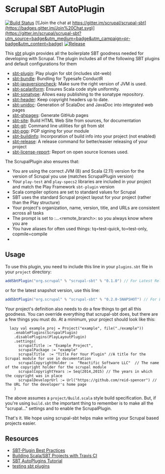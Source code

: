 # Scrupal SBT AutoPlugin

[![Build Status](https://travis-ci.org/scrupal/scrupal-sbt.svg)](https://travis-ci.org/scrupal/scrupal-sbt)
[![Join the chat at https://gitter.im/scrupal/scrupal-sbt](https://badges.gitter.im/Join%20Chat.svg)](https://gitter.im/scrupal/scrupal-sbt?utm_source=badge&utm_medium=badge&utm_campaign=pr-badge&utm_content=badge)
[![Release](https://img.shields.io/github/release/scrupal/scrupal-sbt.svg?style=flat)](https://github.com/scrupal/scrupal-sbt/releases)


This [sbt](https://github.com/sbt/sbt) plugin provides all the boilerplate SBT goodness needed for developing with
Scrupal. The plugin includes all of the following SBT plugins and default configurations for them

* [sbt-plugin](https://github.com/playframework/playframework/tree/master/framework/src/sbt-plugin): Play plugin for sbt (includes sbt-web)
* [sbt-bundle](https://github.com/sbt/sbt-bundle): Bundling for Typesafe ConductR
* [sbt-javaversioncheck](https://github.com/sbt/sbt-javaversioncheck): Make sure the right version of JVM is used.
* [sbt-scalariform](https://github.com/sbt/sbt-scalariform): Ensures Scala code style uniformity.
* [sbt-sonatype](https://github.com/sbt/sbt-sonatype): Allows easy publishing to the sonatype repository.
* [sbt-header](https://github.com/sbt/sbt-header): Keep copyright headers up to date. 
* [sbt-unidoc](https://github.com/sbt/sbt-unidoc): Generation of ScalaDoc and JavaDoc into integrated web pages
* [sbt-ghpages](https://github.com/sbt/sbt-ghpages): Generate GitHub pages
* [sbt-site](https://github.com/sbt/sbt-site): Build HTML Web Site from sources, for documentation 
* [sbt-git](https://github.com/sbt/sbt-git): Command line utilities for git from sbt
* [sbt-pgp](https://github.com/sbt/sbt-pgp): PGP signing for your module
* [sbt-buildinfo](https://github.com/sbt/sbt-buildinfo): Incorporation of build info into your project (not enabled)
* [sbt-release](https://github.com/sbt/sbt-release): A release command for better/easier releasing of your project
* [sbt-license-report](https://github.com/sbt/sbt-license-report): Report on open source licenses used.

The ScrupalPlugin also ensures that:
* You are using the correct JVM (8) and Scala (2.11) version for the version of Scrupal you use (matches ScrupalPlugin version)
* Your `play-test` and `play-specs2` libraries are included in your project and match the Play Framework `sbt-plugin` version
* Scala compiler options are set to standard values for Scrupal
* SBT uses the standard Scrupal project layout for your project (rather than the Play structure)
* Your project's organization, name, version, title, and URLs are consistent across all tasks
* The prompt is set to <name>:<branch>...<remote_branch>:<version> so you always know where you are
* You have aliases for often used things: tq=test-quick, to=test-only, copmile=compile
* 

## Usage

To use this plugin, you need to include this line in your `plugins.sbt` file in your `project` directory:
```scala
addSbtPlugin("org.scrupal" % "scrupal-sbt" % "0.1.0") // For Latest Released Version
```
or for the latest snapshot version, use this line:
```scala
addSbtPlugin("org.scrupal" % "scrupal-sbt" % "0.2.0-SNAPSHOT") // For Latest Development Version
```

Your project's definition also needs to do a few things to get all this goodness. You can override everything that
scrupal-sbt does, but there are a few things you must do. At a minimum, your project should look like this:
```
  lazy val example_proj = Project("example", file("./example"))
    .enablePlugins(ScrupalPlugin)
    .disablePlugins(PlayLayoutPlugin)
    .settings(
      scrupalTitle := "Example Project",
      scrupalPackage := "example"
      scrupalTitle  := "Title For Your Plugin" //A title for the Scrupal module for use in documentation
      scrupalCopyrightHolder :=  "Reactific Software LLC"  // The name of the copyright holder for the scrupal module
      scrupalCopyrightYears := Seq(2014,2015) // The years in which the copyright was in place
      scrupalDeveloprUrl := Url("https://github.com/reid-spencer") // The URL for the developer's home page
    )
```
The above assumes a `project/Build.scala` style build specification. But, if you're using `build.sbt` the important 
thing to remember is to make all the "scrupal..." settings and to enable the ScrupalPlugin.

That's it. We hope using scrupal-sbt helps make writing your Scrupal based projects easier.

## Resources

- [SBT-Plugin Best Practices](http://www.scala-sbt.org/0.13/docs/Plugins-Best-Practices.html)
- [Building Scala/SBT Projects with Travis CI](http://docs.travis-ci.com/user/languages/scala/)
- [SBT AutoPlugins Tutorial](http://mukis.de/pages/sbt-autoplugins-tutorial/) 
- [testing sbt plugins](http://eed3si9n.com/testing-sbt-plugins)

